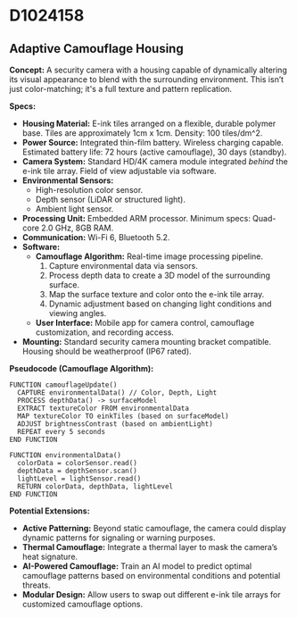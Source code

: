 # D1024158

## Adaptive Camouflage Housing

**Concept:** A security camera with a housing capable of dynamically altering its visual appearance to blend with the surrounding environment. This isn’t just color-matching; it's a full texture and pattern replication.

**Specs:**

*   **Housing Material:** E-ink tiles arranged on a flexible, durable polymer base. Tiles are approximately 1cm x 1cm. Density: 100 tiles/dm^2.
*   **Power Source:** Integrated thin-film battery. Wireless charging capable. Estimated battery life: 72 hours (active camouflage), 30 days (standby).
*   **Camera System:** Standard HD/4K camera module integrated *behind* the e-ink tile array. Field of view adjustable via software.
*   **Environmental Sensors:**
    *   High-resolution color sensor.
    *   Depth sensor (LiDAR or structured light).
    *   Ambient light sensor.
*   **Processing Unit:** Embedded ARM processor. Minimum specs: Quad-core 2.0 GHz, 8GB RAM.
*   **Communication:** Wi-Fi 6, Bluetooth 5.2.
*   **Software:**
    *   **Camouflage Algorithm:** Real-time image processing pipeline.
        1.  Capture environmental data via sensors.
        2.  Process depth data to create a 3D model of the surrounding surface.
        3.  Map the surface texture and color onto the e-ink tile array.
        4.  Dynamic adjustment based on changing light conditions and viewing angles.
    *   **User Interface:** Mobile app for camera control, camouflage customization, and recording access.
*   **Mounting:** Standard security camera mounting bracket compatible. Housing should be weatherproof (IP67 rated).

**Pseudocode (Camouflage Algorithm):**

```
FUNCTION camouflageUpdate()
  CAPTURE environmentalData() // Color, Depth, Light
  PROCESS depthData() -> surfaceModel
  EXTRACT textureColor FROM environmentalData
  MAP textureColor TO einkTiles (based on surfaceModel)
  ADJUST brightnessContrast (based on ambientLight)
  REPEAT every 5 seconds
END FUNCTION

FUNCTION environmentalData()
  colorData = colorSensor.read()
  depthData = depthSensor.scan()
  lightLevel = lightSensor.read()
  RETURN colorData, depthData, lightLevel
END FUNCTION
```

**Potential Extensions:**

*   **Active Patterning:** Beyond static camouflage, the camera could display dynamic patterns for signaling or warning purposes.
*   **Thermal Camouflage:** Integrate a thermal layer to mask the camera’s heat signature.
*   **AI-Powered Camouflage:** Train an AI model to predict optimal camouflage patterns based on environmental conditions and potential threats.
*   **Modular Design:** Allow users to swap out different e-ink tile arrays for customized camouflage options.